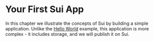 # Your First Sui App

In this chapter we illustrate the concepts of Sui by building a simple application. Unlike the [Hello World](../hello-world/README.md) example, this application is more complex - it includes storage, and we will publish it on Sui.
